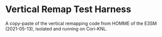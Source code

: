 # Vertical Remap Test Harness

A copy-paste of the vertical remapping code from HOMME of the E3SM (2021-05-13), isolated and running on Cori-KNL.
